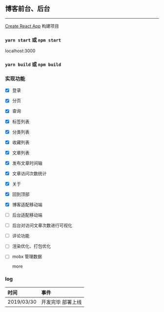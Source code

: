 
## 博客前台、后台

----
[Create React App](https://github.com/facebook/create-react-app) 构建项目

### `yarn start` 或 `npm start` 

localhost:3000

### `yarn build` 或 `npm build`


### 实现功能
* [x] 登录
* [x] 分页
* [x] 查询 
* [x] 标签列表
* [x] 分类列表
* [x] 收藏列表
* [x] 文章列表
* [x] 发布文章时间轴 
* [x] 文章访问次数统计 
* [x] 关于
* [x] 回到顶部
* [x] 博客适配移动端
* [ ] 后台适配移动端
* [ ] 后台对访问文章次数进行可视化
* [ ] 评论功能
* [ ] 渲染优化、打包优化
* [ ] mobx 管理数据

  more

###  log

|时间|事件|
|:---|:---|
|2019/03/30|开发完毕 部署上线|